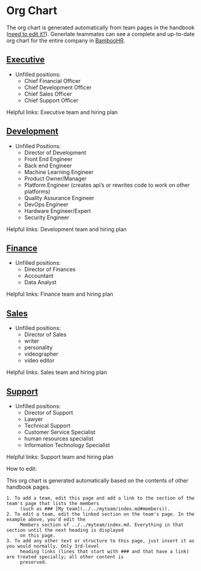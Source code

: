 # Org Chart

The org chart is generated automatically from team pages in the handbook ([need to edit it?]()). <!-- add a link --> Generlate teammates can see a complete and up-to-date org chart for the entire company in [BambooHR](). <!--missing link -->

## [Executive](Executive/index.md) <!-- missing link -->

-   Unfilled positions:
    -   Chief Financial Officer
    -   Chief Development Officer
    -   Chief Sales Officer
    -   Chief Support Officer

Helpful links: Executive team and hiring plan <!-- missing link -->

## [Development](Development/index.md) <!-- missing link -->

-   Unfilled Positions:
    -   Director of Development
    -   Front End Engineer
    -   Back end Engineer
    -   Machine Learning Engineer
    -   Product Owner/Manager
    -   Platform Engineer (creates api’s or rewrites code to work on other platforms)
    -   Quality Assurance Engineer
    -   DevOps Engineer
    -   Hardware Engineer/Expert
    -   Security Engineer
    <!-- check on this hierarchy. i removed the software development middle level -->

Helpful links: Development team and hiring plan <!-- missing link -->

## [Finance](Finance/index.md) <!-- missing link -->

-   Unfilled positions:
    -   Director of Finances
    -   Accountant
    -   Data Analyst

Helpful links: Finance team and hiring plan <!-- missing link -->

## [Sales](Sales/index.md) <!-- missing link -->

-   Unfilled positions:
    -   Director of Sales
    -   writer
    -   personality
    -   videographer
    -   video editor

Helpful links: Sales team and hiring plan <!-- missing link -->

## [Support](Support/index.md) <!-- missing link -->

-   Unfilled positions:
    -   Director of Support
    -   Lawyer
    -   Technical Support
    -   Customer Service Specialist
    -   human resources specialist
    -   Information Technology Specialist

Helpful links: Support team and hiring plan <!-- missing link -->

How to edit:

This org chart is generated automatically based on the contents of other handbook pages.

    1. To add a team, edit this page and add a link to the section of the team's page that lists the members
         (such as ### [My team](../../myteam/index.md#members)).
    2. To edit a team, edit the linked section on the team's page. In the example above, you'd edit the
         Members section of ../../myteam/index.md. Everything in that section until the next heading is displayed
         on this page.
    3. To add any other text or structure to this page, just insert it as you would normally. Only 3rd-level
         heading links (lines that start with ### and that have a link) are treated specially; all other content is
         preserved.
